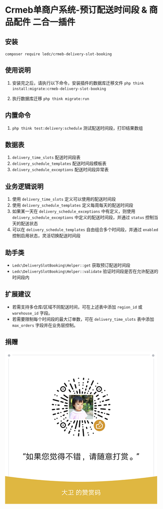 # Crmeb单商户系统-预订配送时间段 & 商品配件 二合一插件

## 安装

`composer require ledc/crmeb-delivery-slot-booking`

## 使用说明

1. 安装完之后，请执行以下命令，安装插件的数据库迁移文件 `php think install:migrate:crmeb-delivery-slot-booking`

2. 执行数据库迁移 `php think migrate:run`

## 内置命令

1. `php think test:delivery:schedule` 测试配送时间段，打印结果数组

## 数据表

1. `delivery_time_slots` 配送时间段表
2. `delivery_schedule_templates` 配送时间段模板表
3. `delivery_schedule_exceptions` 配送时间段异常表

## 业务逻辑说明

1. 使用 `delivery_time_slots` 定义可以使用的配送时间段
2. 使用 `delivery_schedule_templates` 定义每周每天的配送时间段
3. 如果某一天在 `delivery_schedule_exceptions` 中有定义，则使用 `delivery_schedule_exceptions` 中定义的配送时间段，并通过
   `status` 控制当天的配送状态
4. 可以在 `delivery_schedule_templates` 自由组合多个时间段，并通过 `enabled` 控制启用状态，灵活切换配送时间段

## 助手类

- `Ledc\DeliverySlotBooking\Helper::get` 获取预订配送时间段
- `Ledc\DeliverySlotBooking\Helper::validate` 验证时间段是否在允许配送的时间段内

## 扩展建议

- 若需支持多仓库/区域不同配送时间，可在上述表中添加 `region_id` 或 `warehouse_id` 字段。
- 若需要限制每个时间段的最大订单数，可在 `delivery_time_slots` 表中添加 `max_orders` 字段并在业务层控制。

## 捐赠

![reward](reward.png)